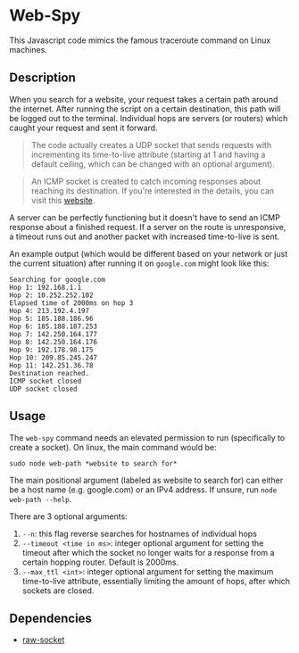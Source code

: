 # Web-Spy

This Javascript code mimics the famous traceroute command on Linux machines.

## Description

When you search for a website, your request takes a certain path around the internet. After running the script on a certain destination, this path will be logged out to the terminal. Individual hops are servers (or routers) which caught your request and sent it forward.

> The code actually creates a UDP socket that sends requests with incrementing its time-to-live attribute (starting at 1 and having a default ceiling, which can be changed with an optional argument).

> An ICMP socket is created to catch incoming responses about reaching its destination. If you're interested in the details, you can visit this [website](https://www.howtogeek.com/134132/how-to-use-traceroute-to-identify-network-problems/).

 A server can be perfectly functioning but it doesn't have to send an ICMP response about a finished request. If a server on the route is unresponsive, a timeout runs out and another packet with increased time-to-live is sent.

An example output (which would be different based on your network or just the current situation) after running it on `google.com` might look like this:
```
Searching for google.com
Hop 1: 192.168.1.1
Hop 2: 10.252.252.102
Elapsed time of 2000ms on hop 3
Hop 4: 213.192.4.197
Hop 5: 185.188.186.96
Hop 6: 185.188.187.253
Hop 7: 142.250.164.177
Hop 8: 142.250.164.176
Hop 9: 192.178.98.175
Hop 10: 209.85.245.247
Hop 11: 142.251.36.78
Destination reached.
ICMP socket closed
UDP socket closed
```

## Usage

The `web-spy` command needs an elevated permission to run (specifically to create a socket). On linux, the main command would be:
```
sudo node web-path *website to search for*
 ```
The main positional argument (labeled as website to search for) can either be a host name (e.g. google.com) or an IPv4 address. If unsure, run `node web-path --help`.

There are 3 optional arguments:
1. `--n`: this flag reverse searches for hostnames of individual hops
2. `--timeout <time in ms>`: integer optional argument for setting the timeout after which the socket no longer waits for a response from a certain hopping router. Default is 2000ms.
3. `--max_ttl <int>`: integer optional argument for setting the maximum time-to-live attribute, essentially limiting the amount of hops, after which sockets are closed.



## Dependencies
- [raw-socket](https://www.npmjs.com/package/raw-socket)

